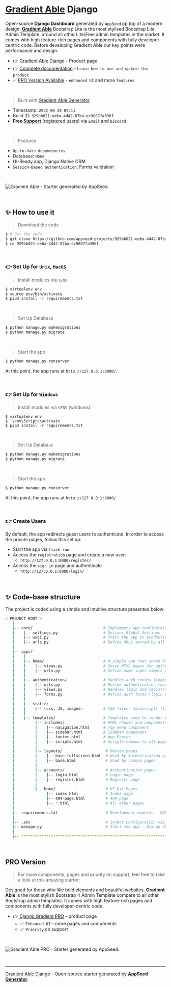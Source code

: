 # [Gradient Able](https://appseed.us/generator/gradient-able/) Django

Open-source **Django Dashboard** generated by `AppSeed` op top of a modern design. **[Gradient Able](https://appseed.us/generator/gradient-able/)** Bootstrap Lite is the most stylised Bootstrap Lite Admin Template, around all other Lite/Free admin templates in the market. It comes with high feature-rich pages and components with fully developer-centric code. Before developing Gradient Able our key points were performance and design.

- 👉 [Gradient Able Django](https://appseed.us/product/gradient-able/django/) - Product page
- 👉 [Complete documentation](https://docs.appseed.us/products/django-dashboards/gradient-able) - `Learn how to use and update the product`
- ✅ [PRO Version Available](#pro-version) - `enhanced UI` and more `features` 
  
<br />

> Built with [Gradient Able Generator](https://appseed.us/generator/gradient-able/)

- Timestamp: `2022-06-28 09:11`
- Build ID: `929bb021-ee6a-4d42-87ba-ec9887fa396f`
- **Free [Support](https://appseed.us/support/)** (registered users) via `Email` and `Discord`

<br />

> Features

- `Up-to-date dependencies`
- Database: `None`
- UI-Ready app, Django Native ORM
- `Session-Based authentication`, Forms validation

<br />

![Gradient Able - Starter generated by AppSeed.](https://user-images.githubusercontent.com/51070104/171583187-c4ca1bef-b535-458e-9250-8d62ba1f5b30.png)

<br />





## ✨ How to use it

> Download the code 

```bash
$ # Get the code
$ git clone https://github.com/appseed-projects/929bb021-ee6a-4d42-87ba-ec9887fa396f.git
$ cd 929bb021-ee6a-4d42-87ba-ec9887fa396f
```

<br />

### 👉 Set Up for `Unix`, `MacOS` 

> Install modules via `VENV`  

```bash
$ virtualenv env
$ source env/bin/activate
$ pip3 install -r requirements.txt
```

<br />

> Set Up Database

```bash
$ python manage.py makemigrations
$ python manage.py migrate
```

<br />

> Start the app

```bash
$ python manage.py runserver
```

At this point, the app runs at `http://127.0.0.1:8000/`. 

<br />

### 👉 Set Up for `Windows` 

> Install modules via `VENV` (windows) 

```
$ virtualenv env
$ .\env\Scripts\activate
$ pip3 install -r requirements.txt
```

<br />

> Set Up Database

```bash
$ python manage.py makemigrations
$ python manage.py migrate
```

<br />

> Start the app

```bash
$ python manage.py runserver
```

At this point, the app runs at `http://127.0.0.1:8000/`. 

<br />

### 👉 Create Users

By default, the app redirects guest users to authenticate. In order to access the private pages, follow this set up: 

- Start the app via `flask run`
- Access the `registration` page and create a new user:
  - `http://127.0.0.1:8000/register/`
- Access the `sign in` page and authenticate
  - `http://127.0.0.1:8000/login/`

<br />

## ✨ Code-base structure

The project is coded using a simple and intuitive structure presented below:

```bash
< PROJECT ROOT >
   |
   |-- core/                               # Implements app configuration
   |    |-- settings.py                    # Defines Global Settings
   |    |-- wsgi.py                        # Start the app in production
   |    |-- urls.py                        # Define URLs served by all apps/nodes
   |
   |-- apps/
   |    |
   |    |-- home/                          # A simple app that serve HTML files
   |    |    |-- views.py                  # Serve HTML pages for authenticated users
   |    |    |-- urls.py                   # Define some super simple routes  
   |    |
   |    |-- authentication/                # Handles auth routes (login and register)
   |    |    |-- urls.py                   # Define authentication routes  
   |    |    |-- views.py                  # Handles login and registration  
   |    |    |-- forms.py                  # Define auth forms (login and register) 
   |    |
   |    |-- static/
   |    |    |-- <css, JS, images>         # CSS files, Javascripts files
   |    |
   |    |-- templates/                     # Templates used to render pages
   |         |-- includes/                 # HTML chunks and components
   |         |    |-- navigation.html      # Top menu component
   |         |    |-- sidebar.html         # Sidebar component
   |         |    |-- footer.html          # App Footer
   |         |    |-- scripts.html         # Scripts common to all pages
   |         |
   |         |-- layouts/                   # Master pages
   |         |    |-- base-fullscreen.html  # Used by Authentication pages
   |         |    |-- base.html             # Used by common pages
   |         |
   |         |-- accounts/                  # Authentication pages
   |         |    |-- login.html            # Login page
   |         |    |-- register.html         # Register page
   |         |
   |         |-- home/                      # UI Kit Pages
   |              |-- index.html            # Index page
   |              |-- 404-page.html         # 404 page
   |              |-- *.html                # All other pages
   |
   |-- requirements.txt                     # Development modules - SQLite storage
   |
   |-- .env                                 # Inject Configuration via Environment
   |-- manage.py                            # Start the app - Django default start script
   |
   |-- ************************************************************************
```

<br />



## PRO Version

> For more components, pages and priority on support, feel free to take a look at this amazing starter:

Designed for those who like bold elements and beautiful websites, **Gradient Able** is the most stylish Bootstrap 4 Admin Template compare to all other Bootstrap admin templates. It comes with high feature-rich pages and components with fully developer-centric code. 

- 👉 [Django Gradient PRO](https://appseed.us/product/gradient-able-pro/django/) - product page
  - ✅ `Enhanced UI` - more pages and components
  - ✅ `Priority` on support

<br >

![Gradient Able PRO - Starter generated by AppSeed.](https://user-images.githubusercontent.com/51070104/171583582-d9652e7e-f420-4cf0-8eb1-dda3c79f8c18.png)

<br />

---
[Gradient Able](https://appseed.us/generator/gradient-able/) Django - Open-source starter generated by **[AppSeed Generator](https://appseed.us/generator/)**.
